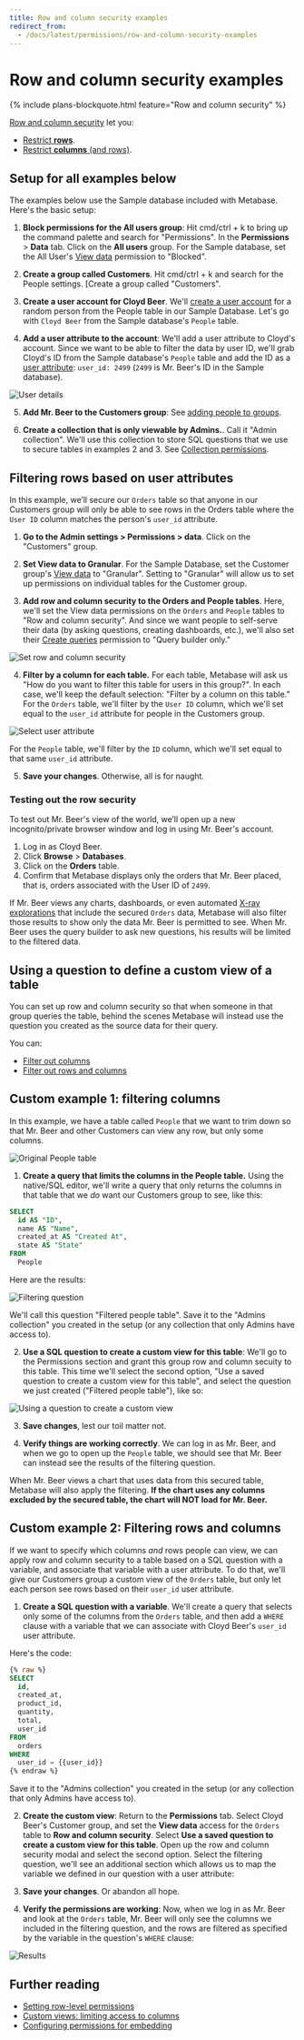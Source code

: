 ```yaml
---
title: Row and column security examples
redirect_from:
  - /docs/latest/permissions/row-and-column-security-examples
---
```


# Row and column security examples

{% include plans-blockquote.html feature="Row and column security" %}

[Row and column security](./row-and-column-security.md) let you:

- [Restrict **rows**](./row-and-column-security.md#row-level-security-filter-by-a-column-in-the-table).
- [Restrict **columns** (and rows)](./row-and-column-security.md#custom-row-and-column-security-use-a-sql-question-to-create-a-custom-view-of-a-table).

## Setup for all examples below

The examples below use the Sample database included with Metabase. Here's the basic setup:

1. **Block permissions for the All users group**: Hit cmd/ctrl + k to bring up the command palette and search for "Permissions". In the **Permissions** > **Data** tab. Click on the **All users** group. For the Sample database, set the All User's [View data](./data.md#view-data-permissions) permission to "Blocked".

2. **Create a group called Customers**. Hit cmd/ctrl + k and search for the People settings. [Create a group called "Customers".

3. **Create a user account for Cloyd Beer**. We'll [create a user account](../people-and-groups/managing.md#creating-an-account) for a random person from the People table in our Sample Database. Let's go with `Cloyd Beer` from the Sample database's `People` table.

4. **Add a user attribute to the account**: We'll add a user attribute to Cloyd's account. Since we want to be able to filter the data by user ID, we'll grab Cloyd's ID from the Sample database's `People` table and add the ID as a [user attribute](../people-and-groups/managing.md#adding-a-user-attribute): `user_id: 2499` (`2499` is Mr. Beer's ID in the Sample database).

![User details](images/edit-user-details.png)

5. **Add Mr. Beer to the Customers group**: See [adding people to groups](../people-and-groups/managing.md#adding-people-to-groups).

6. **Create a collection that is only viewable by Admins.**. Call it "Admin collection". We'll use this collection to store SQL questions that we use to secure tables in examples 2 and 3. See [Collection permissions](./collections.md).

## Filtering rows based on user attributes

In this example, we’ll secure our `Orders` table so that anyone in our Customers group will only be able to see rows in the Orders table where the `User ID` column matches the person's `user_id` attribute.

1. **Go to the Admin settings > Permissions > data**. Click on the "Customers" group.

2. **Set View data to Granular**. For the Sample Database, set the Customer group's [View data](./data.md#view-data-permissions) to "Granular". Setting to "Granular" will allow us to set up permissions on individual tables for the Customer group.

3. **Add row and column security to the Orders and People tables**. Here, we'll set the View data permissions on the `Orders` and `People` tables to "Row and column security". And since we want people to self-serve their data (by asking questions, creating dashboards, etc.), we'll also set their [Create queries](../permissions/data.md#create-queries-permissions) permission to "Query builder only."

![Set row and column security](./images/apply-row-and-column-security.png)

4. **Filter by a column for each table.** For each table, Metabase will ask us "How do you want to filter this table for users in this group?". In each case, we'll keep the default selection: "Filter by a column on this table." For the `Orders` table, we'll filter by the `User ID` column, which we'll set equal to the `user_id` attribute for people in the Customers group.

![Select user attribute](images/select-user-attribute.png)

For the `People` table, we'll filter by the `ID` column, which we'll set equal to that same `user_id` attribute.

5. **Save your changes**. Otherwise, all is for naught.

### Testing out the row security

To test out Mr. Beer's view of the world, we’ll open up a new incognito/private browser window and log in using Mr. Beer's account.

1. Log in as Cloyd Beer.
2. Click **Browse** > **Databases**.
3. Click on the **Orders** table.
4. Confirm that Metabase displays only the orders that Mr. Beer placed, that is, orders associated with the User ID of `2499`.

If Mr. Beer views any charts, dashboards, or even automated [X-ray explorations](../exploration-and-organization/x-rays.md) that include the secured `Orders` data, Metabase will also filter those results to show only the data Mr. Beer is permitted to see. When Mr. Beer uses the query builder to ask new questions, his results will be limited to the filtered data.

## Using a question to define a custom view of a table

You can set up row and column security so that when someone in that group queries the table, behind the scenes Metabase will instead use the question you created as the source data for their query.

You can:

- [Filter out columns](#custom-example-1-filtering-columns)
- [Filter out rows and columns](#custom-example-2-filtering-rows-and-columns)

## Custom example 1: filtering columns

In this example, we have a table called `People` that we want to trim down so that Mr. Beer and other Customers can view any row, but only some columns.

![Original People table](images/advanced-example-1-people-table.png)

1. **Create a query that limits the columns in the People table.** Using the native/SQL editor, we'll write a query that only returns the columns in that table that we _do_ want our Customers group to see, like this:

```sql
SELECT
  id AS "ID",
  name AS "Name",
  created_at AS "Created At",
  state AS "State"
FROM
  People
```

Here are the results:

![Filtering question](images/filtering-question.png)

We'll call this question "Filtered people table". Save it to the "Admins collection" you created in the setup (or any collection that only Admins have access to).

2. **Use a SQL question to create a custom view for this table**: We'll go to the Permissions section and grant this group row and column secuity to this table. This time we'll select the second option, "Use a saved question to create a custom view for this table", and select the question we just created ("Filtered people table"), like so:

![Using a question to create a custom view](images/question-modal.png)

3. **Save changes**, lest our toil matter not.

4. **Verify things are working correctly**. We can log in as Mr. Beer, and when we go to open up the `People` table, we should see that Mr. Beer can instead see the results of the filtering question.

When Mr. Beer views a chart that uses data from this secured table, Metabase will also apply the filtering. **If the chart uses any columns excluded by the secured table, the chart will NOT load for Mr. Beer.**

## Custom example 2: Filtering rows and columns

If we want to specify which columns _and_ rows people can view, we can apply row and column security to a table based on a SQL question with a variable, and associate that variable with a user attribute. To do that, we'll give our Customers group a custom view of the `Orders` table, but only let each person see rows based on their `user_id` user attribute.

1. **Create a SQL question with a variable**. We'll create a query that selects only some of the columns from the `Orders` table, and then add a `WHERE` clause with a variable that we can associate with Cloyd Beer's `user_id` user attribute.

Here's the code:

```sql
{% raw %}
SELECT
  id,
  created_at,
  product_id,
  quantity,
  total,
  user_id
FROM
  orders
WHERE
  user_id = {{user_id}}
{% endraw %}
```

Save it to the "Admins collection" you created in the setup (or any collection that only Admins have access to).

2. **Create the custom view**: Return to the **Permissions** tab. Select Cloyd Beer's Customer group, and set the **View data** access for the `Orders` table to **Row and column security**. Select **Use a saved question to create a custom view for this table**. Open up the row and column security modal and select the second option. Select the filtering question, we'll see an additional section which allows us to map the variable we defined in our question with a user attribute:

3. **Save your changes**. Or abandon all hope.

4. **Verify the permissions are working**: Now, when we log in as Mr. Beer and look at the `Orders` table, Mr. Beer will only see the columns we included in the filtering question, and the rows are filtered as specified by the variable in the question's `WHERE` clause:

![Results](images/advanced-example-2-results.png)

## Further reading

- [Setting row-level permissions](https://www.metabase.com/learn/metabase-basics/administration/permissions/data-sandboxing-row-permissions)
- [Custom views: limiting access to columns](https://www.metabase.com/learn/metabase-basics/administration/permissions/data-sandboxing-column-permissions)
- [Configuring permissions for embedding](../permissions/embedding.md)
